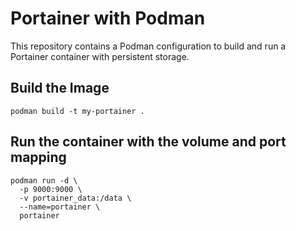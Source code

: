 # Portainer with Podman

This repository contains a Podman configuration to build and run a Portainer container with persistent storage.


## Build the Image
` podman build -t my-portainer . `  

## Run the container with the volume and port mapping

```
podman run -d \
  -p 9000:9000 \
  -v portainer_data:/data \
  --name=portainer \
  portainer

```